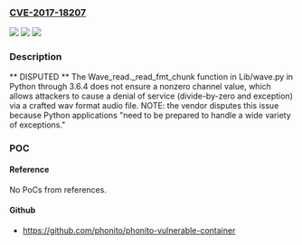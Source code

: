### [CVE-2017-18207](https://cve.mitre.org/cgi-bin/cvename.cgi?name=CVE-2017-18207)
![](https://img.shields.io/static/v1?label=Product&message=n%2Fa&color=blue)
![](https://img.shields.io/static/v1?label=Version&message=n%2Fa&color=blue)
![](https://img.shields.io/static/v1?label=Vulnerability&message=n%2Fa&color=brighgreen)

### Description

** DISPUTED ** The Wave_read._read_fmt_chunk function in Lib/wave.py in Python through 3.6.4 does not ensure a nonzero channel value, which allows attackers to cause a denial of service (divide-by-zero and exception) via a crafted wav format audio file. NOTE: the vendor disputes this issue because Python applications "need to be prepared to handle a wide variety of exceptions."

### POC

#### Reference
No PoCs from references.

#### Github
- https://github.com/phonito/phonito-vulnerable-container

